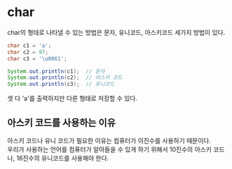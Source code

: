 # char
char의 형태로 나타낼 수 있는 방법은 문자, 유니코드, 아스키코드 세가지 방법이 있다.

```java
char c1 = 'a';
char c2 = 97;
char c3 = '\u0061';

System.out.println(c1);  // 문자
System.out.println(c2);  // 아스키 코드
System.out.println(c3);  // 유니코드
```
셋 다 'a'를 출력하지만 다른 형태로 저장할 수 있다.   
 
 
## 아스키 코드를 사용하는 이유
아스키 코드나 유니 코드가 필요한 이유는 컴퓨터가 이진수를 사용하기 때문이다.   
우리가 사용하는 언어를 컴퓨터가 알아들을 수 있게 하기 위해서 10진수의 아스키 코드나, 16진수의 유니코드를 사용해야 한다.